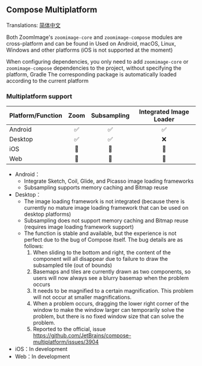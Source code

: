 ## Compose Multiplatform

Translations: [简体中文](multiplatform_zh.md)

Both ZoomImage's `zoomimage-core` and `zoomimage-compose` modules are cross-platform and can be
found in
Used on Android, macOS, Linux, Windows and other platforms (iOS is not supported at the moment)

When configuring dependencies, you only need to add `zoomimage-core` or `zoomimage-compose`
dependencies to the project, without specifying the platform, Gradle The corresponding package is
automatically loaded according to the current platform

### Multiplatform support

| Platform/Function | Zoom | Subsampling | Integrated Image Loader |
|:------------------|:----:|:-----------:|:-----------------------:|
| Android           |  ✅   |      ✅      |            ✅            |
| Desktop           |  ✅   |      ✅      |            ❌            |
| iOS               |  🚧  |     🚧      |           🚧            |
| Web               |  🚧  |     🚧      |           🚧            |

* Android：
    * Integrate Sketch, Coil, Glide, and Picasso image loading frameworks
    * Subsampling supports memory caching and Bitmap reuse
* Desktop：
    * The image loading framework is not integrated (because there is currently no mature image
      loading framework that can be used on desktop platforms)
    * Subsampling does not support memory caching and Bitmap reuse (requires image loading framework
      support)
    * The function is stable and available, but the experience is not perfect due to the bug of
      Compose itself. The bug details are as follows:
        1. When sliding to the bottom and right, the content of the component will all disappear due
           to failure to draw the subsampled tile (out of bounds)
        2. Basemaps and tiles are currently drawn as two components, so users will now always see a
           blurry basemap when the problem occurs
        3. It needs to be magnified to a certain magnification. This problem will not occur at
           smaller magnifications.
        4. When a problem occurs, dragging the lower right corner of the window to make the window
           larger can temporarily solve the problem, but there is no fixed window size that can
           solve the problem.
        5. Reported to the official,
           issue https://github.com/JetBrains/compose-multiplatform/issues/3904
* iOS：In development
* Web：In development